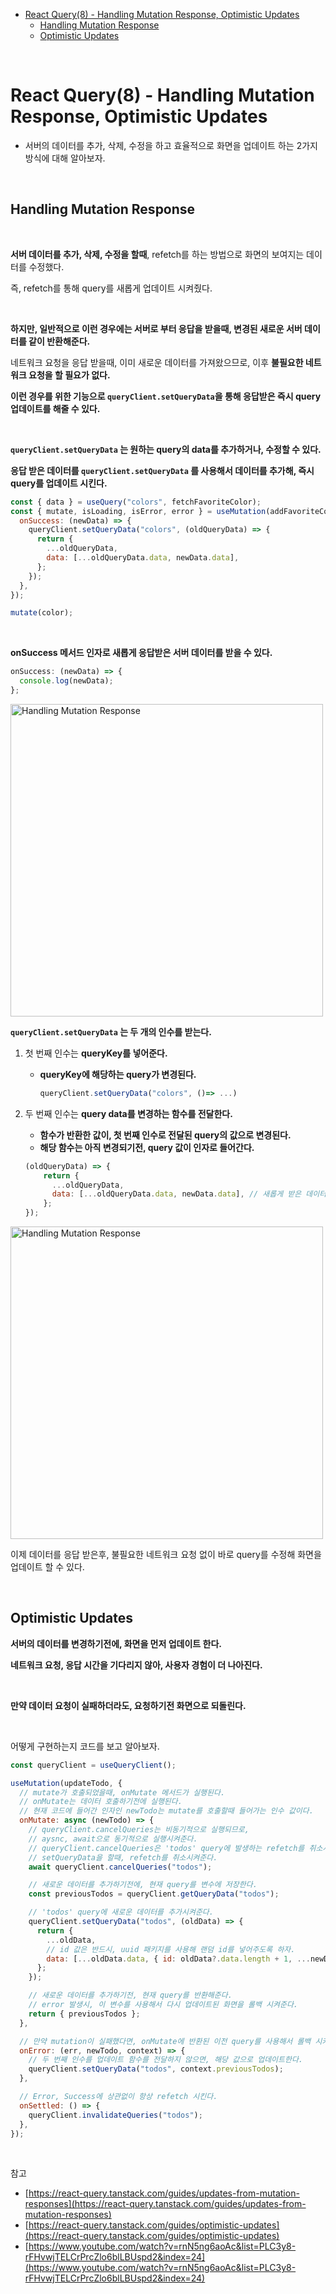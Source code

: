 - [React Query(8) - Handling Mutation Response, Optimistic Updates](#react-query8---handling-mutation-response-optimistic-updates)
  - [Handling Mutation Response](#handling-mutation-response)
  - [Optimistic Updates](#optimistic-updates)

<br>

# React Query(8) - Handling Mutation Response, Optimistic Updates

- 서버의 데이터를 추가, 삭제, 수정을 하고 효율적으로 화면을 업데이트 하는 2가지 방식에 대해 알아보자.

<br>

## Handling Mutation Response

<br>

**서버 데이터를 추가, 삭제, 수정을 할때**, refetch를 하는 방법으로 화면의 보여지는 데이터를 수정했다.

즉, refetch를 통해 query를 새롭게 업데이트 시켜줬다.

<br>

**하지만, 일반적으로 이런 경우에는 서버로 부터 응답을 받을때, 변경된 새로운 서버 데이터를 같이 반환해준다.**

네트워크 요청을 응답 받을때, 이미 새로운 데이터를 가져왔으므로, 이후 **불필요한 네트워크 요청을 할 필요가 없다.**

**이런 경우를 위한 기능으로 `queryClient.setQueryData`을 통해 응답받은 즉시 query 업데이트를 해줄 수 있다.**

<br>

**`queryClient.setQueryData` 는 원하는 query의 data를 추가하거나, 수정할 수 있다.**

**응답 받은 데이터를 `queryClient.setQueryData` 를 사용해서 데이터를 추가해, 즉시 query를 업데이트 시킨다.**

```jsx
const { data } = useQuery("colors", fetchFavoriteColor);
const { mutate, isLoading, isError, error } = useMutation(addFavoriteColor, {
  onSuccess: (newData) => {
    queryClient.setQueryData("colors", (oldQueryData) => {
      return {
        ...oldQueryData,
        data: [...oldQueryData.data, newData.data],
      };
    });
  },
});

mutate(color);
```

<br>

**onSuccess 메서드 인자로 새롭게 응답받은 서버 데이터를 받을 수 있다.**

```jsx
onSuccess: (newData) => {
  console.log(newData);
};
```

<Image alt="Handling Mutation Response" src="../Images/React%20Query(7)/React%20Query(7)-8.png" width=500 />

<br>

**`queryClient.setQueryData` 는 두 개의 인수를 받는다.**

1. 첫 번째 인수는 **queryKey를 넣어준다.**
   - **queryKey에 해당하는 query가 변경된다.**
     ```jsx
     queryClient.setQueryData("colors", ()=> ...)
     ```
2. 두 번째 인수는 **query data를 변경하는 함수를 전달한다.**

   - **함수가 반환한 값이, 첫 번째 인수로 전달된 query의 값으로 변경된다.**
   - **해당 함수는 아직 변경되기전, query 값이 인자로 들어간다.**

   ```jsx
   (oldQueryData) => {
       return {
         ...oldQueryData,
         data: [...oldQueryData.data, newData.data], // 새롭게 받은 데이터를 추가해준다.
       };
   });
   ```

  <Image alt="Handling Mutation Response" src="../Images/React%20Query(7)/React%20Query(7)-9.png" width=500 />

<br>

이제 데이터를 응답 받은후, 불필요한 네트워크 요청 없이 바로 query를 수정해 화면을 업데이트 할 수 있다.

<br>

## Optimistic Updates

**서버의 데이터를 변경하기전에, 화면을 먼저 업데이트 한다.**

**네트워크 요청, 응답 시간을 기다리지 않아, 사용자 경험이 더 나아진다.**

<br>

**만약 데이터 요청이 실패하더라도, 요청하기전 화면으로 되돌린다.**

<br>

어떻게 구현하는지 코드를 보고 알아보자.

```jsx
const queryClient = useQueryClient();

useMutation(updateTodo, {
  // mutate가 호출되었을때, onMutate 메서드가 실행된다.
  // onMutate는 데이터 호출하기전에 실행된다.
  // 현재 코드에 들어간 인자인 newTodo는 mutate를 호출할때 들어가는 인수 값이다.
  onMutate: async (newTodo) => {
    // queryClient.cancelQueries는 비동기적으로 실행되므로,
    // aysnc, await으로 동기적으로 실행시켜준다.
    // queryClient.cancelQueries은 'todos' query에 발생하는 refetch를 취소시켜준다.
    // setQueryData을 할때, refetch를 취소시켜준다.
    await queryClient.cancelQueries("todos");

    // 새로운 데이터를 추가하기전에, 현재 query를 변수에 저장한다.
    const previousTodos = queryClient.getQueryData("todos");

    // 'todos' query에 새로운 데이터를 추가시켜준다.
    queryClient.setQueryData("todos", (oldData) => {
      return {
        ...oldData,
        // id 값은 반드시, uuid 패키지를 사용해 랜덤 id를 넣어주도록 하자.
        data: [...oldData.data, { id: oldData?.data.length + 1, ...newData }],
      };
    });

    // 새로운 데이터를 추가하기전, 현재 query를 반환해준다.
    // error 발생시, 이 변수를 사용해서 다시 업데이트된 화면을 롤백 시켜준다.
    return { previousTodos };
  },

  // 만약 mutation이 실패했다면, onMutate에 반환된 이전 query를 사용해서 롤백 시켜준다.
  onError: (err, newTodo, context) => {
    // 두 번째 인수를 업데이트 함수를 전달하지 않으면, 해당 값으로 업데이트한다.
    queryClient.setQueryData("todos", context.previousTodos);
  },

  // Error, Success에 상관없이 항상 refetch 시킨다.
  onSettled: () => {
    queryClient.invalidateQueries("todos");
  },
});
```

<br>

참고

- [https://react-query.tanstack.com/guides/updates-from-mutation-responses](https://react-query.tanstack.com/guides/updates-from-mutation-responses)
- [https://react-query.tanstack.com/guides/optimistic-updates](https://react-query.tanstack.com/guides/optimistic-updates)
- [https://www.youtube.com/watch?v=rnN5ng6aoAc&list=PLC3y8-rFHvwjTELCrPrcZlo6blLBUspd2&index=24](https://www.youtube.com/watch?v=rnN5ng6aoAc&list=PLC3y8-rFHvwjTELCrPrcZlo6blLBUspd2&index=24)
